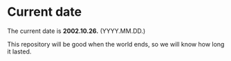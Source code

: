 # Current date

The current date is **2002.10.26.** (YYYY.MM.DD.)

This repository will be good when the world ends, so we will know how long it lasted.